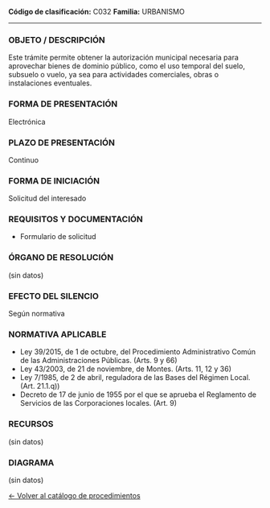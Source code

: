 
**Código de clasificación:** C032
**Familia:** URBANISMO

---

### OBJETO / DESCRIPCIÓN

Este trámite permite obtener la autorización municipal necesaria para aprovechar bienes de dominio público, como el uso temporal del suelo, subsuelo o vuelo, ya sea para actividades comerciales, obras o instalaciones eventuales.

### FORMA DE PRESENTACIÓN

Electrónica

### PLAZO DE PRESENTACIÓN

Continuo

### FORMA DE INICIACIÓN

Solicitud del interesado

### REQUISITOS Y DOCUMENTACIÓN

- Formulario de solicitud

### ÓRGANO DE RESOLUCIÓN

(sin datos)

### EFECTO DEL SILENCIO

Según normativa

### NORMATIVA APLICABLE

- Ley 39/2015, de 1 de octubre, del Procedimiento Administrativo Común de las Administraciones Públicas. (Arts. 9 y 66)
- Ley 43/2003, de 21 de noviembre, de Montes. (Arts. 11, 12 y 36)
- Ley 7/1985, de 2 de abril, reguladora de las Bases del Régimen Local. (Art. 21.1.q))
- Decreto de 17 de junio de 1955 por el que se aprueba el Reglamento de Servicios de las Corporaciones locales. (Art. 9)

### RECURSOS

(sin datos)

### DIAGRAMA

(sin datos)


[← Volver al catálogo de procedimientos](../buscador.md)